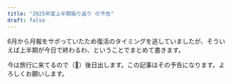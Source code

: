 ```yaml
---
title: "2025年度上半期振り返り の予告"
draft: false
---
```


6月から月報をサボっていたため復活のタイミングを逃していましたが、そういえば上半期が今日で終わるわ、ということでまとめて書きます。

今は旅行に来てるので（🤩）後日出します。この記事はその予告になります。よろしくお願いします。

